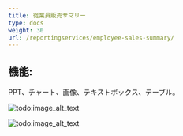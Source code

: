 ```yaml
---
title: 従業員販売サマリー
type: docs
weight: 30
url: /reportingservices/employee-sales-summary/
---
```


## **機能:**
PPT、チャート、画像、テキストボックス、テーブル。

![todo:image_alt_text](employee-sales-summary_1.png)

![todo:image_alt_text](employee-sales-summary_2.png)